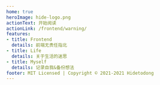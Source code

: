 ```yaml
---
home: true
heroImage: hide-logo.png
actionText: 开始阅读
actionLink: /frontend/warning/
features:
- title: Frontend
  details: 前端无责任指北
- title: Life
  details: 关于生活的迷思
- title: Myself
  details: 记录自我&备份想法
footer: MIT Licensed | Copyright © 2021-2021 Hidetodong
---
```

